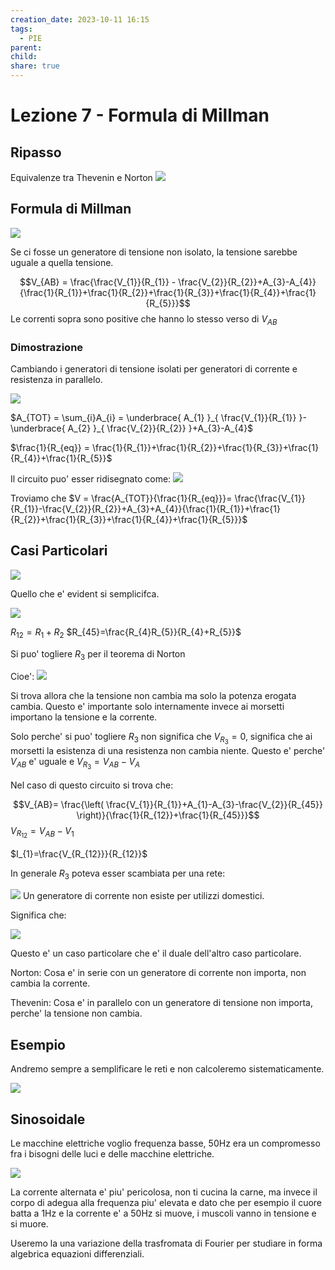 ```yaml
---
creation_date: 2023-10-11 16:15
tags:
  - PIE
parent: 
child: 
share: true
---
```

# Lezione 7 - Formula di Millman

## Ripasso

Equivalenze tra Thevenin e Norton
![](Pasted%20image%2020231020235130.png)

## Formula di Millman

![](Pasted%20image%2020231020235154.png)

Se ci fosse un generatore di tensione non isolato, la tensione sarebbe uguale a quella tensione.

$$V_{AB} = \frac{\frac{V_{1}}{R_{1}} - \frac{V_{2}}{R_{2}}+A_{3}-A_{4}}{\frac{1}{R_{1}}+\frac{1}{R_{2}}+\frac{1}{R_{3}}+\frac{1}{R_{4}}+\frac{1}{R_{5}}}$$
Le correnti sopra sono positive che hanno lo stesso verso di $V_{AB}$

### Dimostrazione

Cambiando i generatori di tensione isolati per generatori di corrente e resistenza in parallelo.

![](Pasted%20image%2020231020235210.png)

$A_{TOT} = \sum_{i}A_{i} = \underbrace{ A_{1} }_{ \frac{V_{1}}{R_{1}} }-\underbrace{ A_{2} }_{ \frac{V_{2}}{R_{2}} }+A_{3}-A_{4}$

$\frac{1}{R_{eq}} = \frac{1}{R_{1}}+\frac{1}{R_{2}}+\frac{1}{R_{3}}+\frac{1}{R_{4}}+\frac{1}{R_{5}}$

Il circuito puo' esser ridisegnato come:
![](Pasted%20image%2020231020235228.png)

Troviamo che $V = \frac{A_{TOT}}{\frac{1}{R_{eq}}}= \frac{\frac{V_{1}}{R_{1}}-\frac{V_{2}}{R_{2}}+A_{3}+A_{4}}{\frac{1}{R_{1}}+\frac{1}{R_{2}}+\frac{1}{R_{3}}+\frac{1}{R_{4}}+\frac{1}{R_{5}}}$

## Casi Particolari

![](Pasted%20image%2020231020235257.png)

Quello che e' evident si semplicifca.

![](Pasted%20image%2020231020235314.png)

$R_{12}=R_{1}+R_{2}$
$R_{45}=\frac{R_{4}R_{5}}{R_{4}+R_{5}}$

Si puo' togliere $R_{3}$ per il teorema di Norton

Cioe':
![](Pasted%20image%2020231020235341.png)

Si trova allora che la tensione non cambia ma solo la potenza erogata cambia. Questo e' importante solo internamente invece ai morsetti importano la tensione e la corrente.

Solo perche' si puo' togliere $R_{3}$ non significa che $V_{R_{3}} = 0$, significa che ai morsetti la esistenza di una resistenza non cambia niente. Questo e' perche' $V_{AB}$ e' uguale e $V_{R_{3}} = V_{AB}-V_{A}$

Nel caso di questo circuito si trova che:

$$V_{AB}= \frac{\left( \frac{V_{1}}{R_{1}}+A_{1}-A_{3}-\frac{V_{2}}{R_{45}} \right)}{\frac{1}{R_{12}}+\frac{1}{R_{45}}}$$
$V_{R_{12}} = V_{AB}-V_{1}$

$I_{1}=\frac{V_{R_{12}}}{R_{12}}$

In generale $R_{3}$ poteva esser scambiata per una rete:

![](Pasted%20image%2020231020235415.png)
Un generatore di corrente non esiste per utilizzi domestici.

Significa che:

![](Pasted%20image%2020231020235429.png)

Questo e' un caso particolare che e' il duale dell'altro caso particolare.

Norton: Cosa e' in serie con un generatore di corrente non importa, non cambia la corrente.

Thevenin: Cosa e' in parallelo con un generatore di tensione non importa, perche' la tensione non cambia.

## Esempio

Andremo sempre a semplificare le reti e non calcoleremo sistematicamente.

![](Pasted%20image%2020231020235446.png)

## Sinosoidale

Le macchine elettriche voglio frequenza basse, 50Hz era un compromesso fra i bisogni delle luci e delle macchine elettriche.

![](Pasted%20image%2020231020235504.png)

La corrente alternata e' piu' pericolosa, non ti cucina la carne, ma invece il corpo di adegua alla frequenza piu' elevata e dato che per esempio il cuore batta a 1Hz e la corrente e' a 50Hz si muove, i muscoli vanno in tensione e si muore.

Useremo la una variazione della trasfromata di Fourier per studiare in forma algebrica equazioni differenziali.



